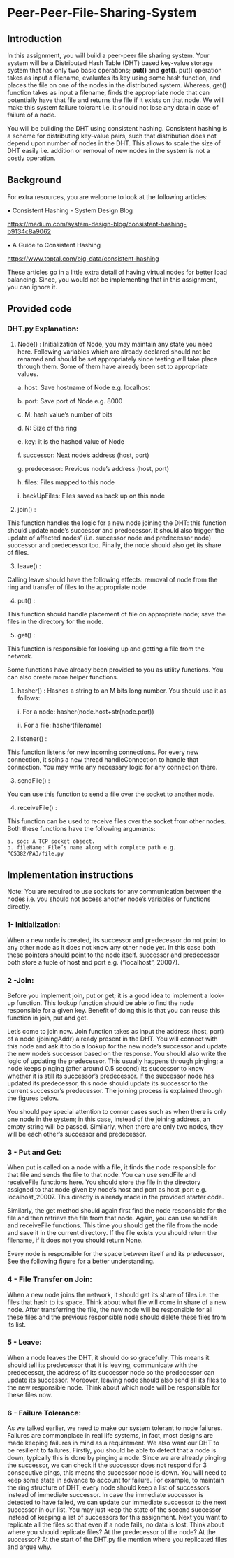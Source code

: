 # Peer-Peer-File-Sharing-System

## Introduction
In this assignment, you will build a peer-peer file sharing system. Your system will be a Distributed
Hash Table (DHT) based key-value storage system that has only two basic operations; **put()** and
**get()**. put() operation takes as input a filename, evaluates its key using some hash function, and
places the file on one of the nodes in the distributed system. Whereas, get() function takes as input a
filename, finds the appropriate node that can potentially have that file and returns the file if it exists
on that node. We will make this system failure tolerant i.e. it should not lose any data in case of
failure of a node.

You will be building the DHT using consistent hashing. Consistent hashing is a scheme for
distributing key-value pairs, such that distribution does not depend upon number of nodes in the
DHT. This allows to scale the size of DHT easily i.e. addition or removal of new nodes in the system
is not a costly operation.

## Background
For extra resources, you are welcome to look at the following articles:

• Consistent Hashing - System Design Blog

https://medium.com/system-design-blog/consistent-hashing-b9134c8a9062

• A Guide to Consistent Hashing

https://www.toptal.com/big-data/consistent-hashing

These articles go in a little extra detail of having virtual nodes for better load balancing. Since, you
would not be implementing that in this assignment, you can ignore it.

## Provided code

### DHT.py Explanation:

1. Node() : Initialization of Node, you may maintain any state you need here. Following
variables which are already declared should not be renamed and should be set appropriately
since testing will take place through them. Some of them have already been set to
appropriate values.

    a. host: Save hostname of Node e.g. localhost

    b. port: Save port of Node e.g. 8000

    c. M: hash value’s number of bits
    
    d. N: Size of the ring
    
    e. key: it is the hashed value of Node
    
    f. successor: Next node’s address (host, port)
    
    g. predecessor: Previous node’s address (host, port)
    
    h. files: Files mapped to this node
    
    i. backUpFiles: Files saved as back up on this node

2. join() :

This function handles the logic for a new node joining the DHT: this function should update
node’s successor and predecessor. It should also trigger the update of affected nodes’ (i.e.
successor node and predecessor node) successor and predecessor too. Finally, the node
should also get its share of files.

3. leave() :

Calling leave should have the following effects: removal of node from the ring and transfer
of files to the appropriate node.

4. put() :

This function should handle placement of file on appropriate node; save the files in the
directory for the node.

5. get() :

This function is responsible for looking up and getting a file from the network.

Some functions have already been provided to you as utility functions. You can also create more
helper functions.

1. hasher() :
Hashes a string to an M bits long number. You should use it as follows:

    i. For a node: hasher(node.host+str(node.port))

    ii. For a file: hasher(filename)

2. listener() :

This function listens for new incoming connections. For every new connection, it spins a new
thread handleConnection to handle that connection. You may write any necessary logic for
any connection there.

3. sendFile() :

You can use this function to send a file over the socket to another node.

4. receiveFile() :

This function can be used to receive files over the socket from other nodes. Both these
functions have the following arguments:

    a. soc: A TCP socket object.
    b. fileName: File’s name along with complete path e.g. “CS382/PA3/file.py

## Implementation instructions

Note: You are required to use sockets for any communication between the nodes i.e. you should not
access another node’s variables or functions directly.

### 1- Initialization:

When a new node is created, its successor and predecessor do not point to any other node as it does
not know any other node yet. In this case both these pointers should point to the node itself.
successor and predecessor both store a tuple of host and port e.g. (“localhost”, 20007).

### 2 -Join:

Before you implement join, put or get; it is a good idea to implement a look-up function. This lookup function should be able to find the node responsible for a given key. Benefit of doing this is that you can reuse this function in join, put and get.

Let’s come to join now. Join function takes as input the address (host, port) of a node (joiningAddr)
already present in the DHT. You will connect with this node and ask it to do a lookup for the new 
node’s successor and update the new node’s successor based on the response. You should also write
the logic of updating the predecessor. This usually happens through pinging; a node keeps pinging
(after around 0.5 second) its successor to know whether it is still its successor’s predecessor. If the
successor node has updated its predecessor, this node should update its successor to the current
successor’s predecessor. The joining process is explained through the figures below.

You should pay special attention to corner cases such as when there is only one node in the system;
in this case, instead of the joining address, an empty string will be passed. Similarly, when there are
only two nodes, they will be each other’s successor and predecessor.

### 3 - Put and Get:

When put is called on a node with a file, it finds the node responsible for that file and sends the file
to that node. You can use sendFile and receiveFile functions here. You should store the file in the
directory assigned to that node given by node’s host and port as host_port e.g. localhost_20007. This
directly is already made in the provided starter code.

Similarly, the get method should again first find the node responsible for the file and then retrieve
the file from that node. Again, you can use sendFile and receiveFile functions. This time you should 
get the file from the node and save it in the current directory. If the file exists you should return the
filename, if it does not you should return None.

Every node is responsible for the space between itself and its predecessor, See the following figure
for a better understanding.

### 4 - File Transfer on Join:

When a new node joins the network, it should get its share of files i.e. the files that hash to its space.
Think about what file will come in share of a new node. After transferring the file, the new node will
be responsible for all these files and the previous responsible node should delete these files from its
list.

### 5 - Leave:

When a node leaves the DHT, it should do so gracefully. This means it should tell its predecessor
that it is leaving, communicate with the predecessor, the address of its successor node so the
predecessor can update its successor. Moreover, leaving node should also send all its files to the new
responsible node. Think about which node will be responsible for these files now.

### 6 - Failure Tolerance:

As we talked earlier, we need to make our system tolerant to node failures. Failures are
commonplace in real life systems, in fact, most designs are made keeping failures in mind as a
requirement. We also want our DHT to be resilient to failures. Firstly, you should be able to detect
that a node is down, typically this is done by pinging a node. Since we are already pinging the
successor, we can check if the successor does not respond for 3 consecutive pings, this means the
successor node is down. You will need to keep some state in advance to account for failure. For
example, to maintain the ring structure of DHT, every node should keep a list of successors instead
of immediate successor. In case the immediate successor is detected to have failed, we can update
our immediate successor to the next successor in our list. You may just keep the state of the second
successor instead of keeping a list of successors for this assignment. Next you want to replicate all
the files so that even if a node fails, no data is lost. Think about where you should replicate files? At
the predecessor of the node? At the successor? At the start of the DHT.py file mention where you
replicated files and argue why.
